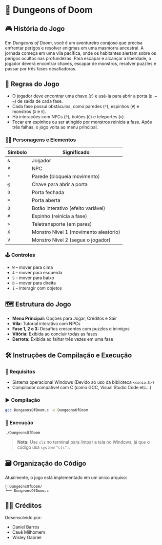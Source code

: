 
# 🏰 Dungeons of Doom

## 🎮 História do Jogo

Em *Dungeons of Doom*, você é um aventureiro corajoso que precisa enfrentar perigos e resolver enigmas em uma masmorra ancestral. A jornada começa em uma vila pacífica, onde os habitantes alertam sobre os perigos ocultos nas profundezas. Para escapar e alcançar a liberdade, o jogador deverá encontrar chaves, escapar de monstros, resolver puzzles e passar por três fases desafiadoras.

## 📜 Regras do Jogo

- O jogador deve encontrar uma chave (`@`) e usá-la para abrir a porta (`D → =`) de saída de cada fase.
- Cada fase possui obstáculos, como paredes (`*`), espinhos (`#`) e monstros (`X` e `V`).
- Há interações com NPCs (`P`), botões (`O`) e teleportes (`>`).
- Tocar em espinhos ou ser atingido por monstros reinicia a fase. Após três falhas, o jogo volta ao menu principal.

### 🧍‍♂️ Personagens e Elementos

| Símbolo | Significado                         |
|--------|--------------------------------------|
| `&`    | Jogador                              |
| `P`    | NPC                                  |
| `*`    | Parede (bloqueia movimento)          |
| `@`    | Chave para abrir a porta             |
| `D`    | Porta fechada                        |
| `=`    | Porta aberta                         |
| `O`    | Botão interativo (efeito variável)   |
| `#`    | Espinho (reinicia a fase)            |
| `>`    | Teletransporte (em pares)            |
| `X`    | Monstro Nível 1 (movimento aleatório)|
| `V`    | Monstro Nível 2 (segue o jogador)    |

### 🕹️ Controles

- `W` – mover para cima  
- `A` – mover para esquerda  
- `S` – mover para baixo  
- `D` – mover para direita  
- `i` – interagir com objetos

## 🗺️ Estrutura do Jogo

- **Menu Principal:** Opções para Jogar, Créditos e Sair  
- **Vila:** Tutorial interativo com NPCs  
- **Fase 1, 2 e 3:** Desafios crescentes com puzzles e inimigos  
- **Vitória:** Exibida ao concluir todas as fases  
- **Derrota:** Exibida ao falhar três vezes em uma fase

## 🛠️ Instruções de Compilação e Execução

### 🔧 Requisitos

- Sistema operacional Windows (Devido ao uso da biblioteca `<conio.h>`)  
- Compilador compatível com C (como GCC, Visual Studio Code etc...)

### ▶️ Compilação

```bash
gcc DungeonsOfDoom.c -o DungeonsOfDoom
```

### 🚀 Execução

```bash
./DungeonsOfDoom
```

> **Nota:** Use `cls` no terminal para limpar a tela no Windows, já que o código usa `system("cls")`.

## 🗃️ Organização do Código

Atualmente, o jogo está implementado em um único arquivo:

```
📁 DungeonsOfDoom/
└── DungeonsOfDoom.c
```

## 👨‍💻 Créditos

Desenvolvido por:

- Daniel Barros 
- Cauê Milhomem  
- Wisley Gabriel
